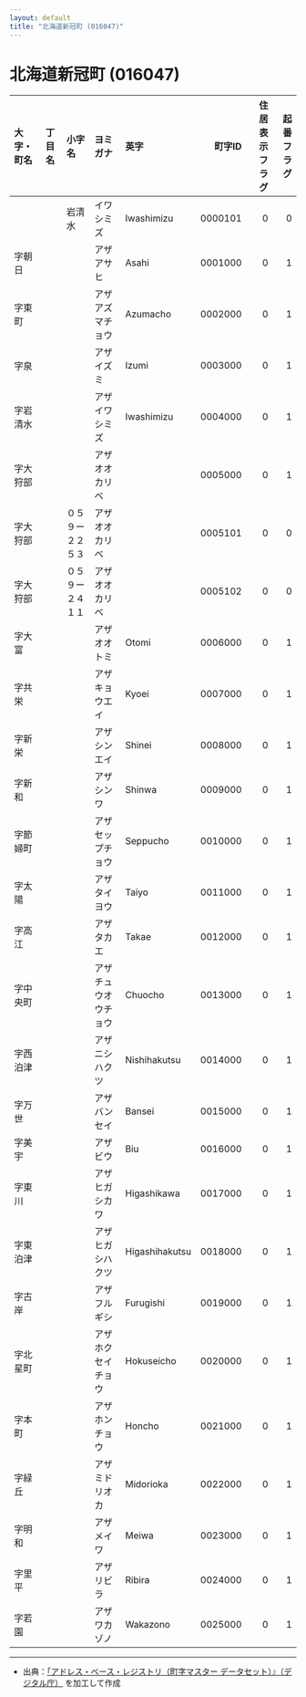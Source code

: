 ```yaml
---
layout: default
title: "北海道新冠町 (016047)"
---
```


# 北海道新冠町 (016047)

| 大字・町名 | 丁目名 | 小字名 | ヨミガナ | 英字 | 町字ID | 住居表示フラグ | 起番フラグ |
|:--------|:------|:------|:-----------------|:---------------------|--------:|----------:|--------:|
|  |  | 岩清水 | イワシミズ | Iwashimizu | 0000101 | 0 | 0 |
| 字朝日 |  |  | アザアサヒ | Asahi | 0001000 | 0 | 1 |
| 字東町 |  |  | アザアズマチョウ | Azumacho | 0002000 | 0 | 1 |
| 字泉 |  |  | アザイズミ | Izumi | 0003000 | 0 | 1 |
| 字岩清水 |  |  | アザイワシミズ | Iwashimizu | 0004000 | 0 | 1 |
| 字大狩部 |  |  | アザオオカリベ |  | 0005000 | 0 | 1 |
| 字大狩部 |  | ０５９ー２２５３ | アザオオカリベ |  | 0005101 | 0 | 0 |
| 字大狩部 |  | ０５９ー２４１１ | アザオオカリベ |  | 0005102 | 0 | 0 |
| 字大富 |  |  | アザオオトミ | Otomi | 0006000 | 0 | 1 |
| 字共栄 |  |  | アザキョウエイ | Kyoei | 0007000 | 0 | 1 |
| 字新栄 |  |  | アザシンエイ | Shinei | 0008000 | 0 | 1 |
| 字新和 |  |  | アザシンワ | Shinwa | 0009000 | 0 | 1 |
| 字節婦町 |  |  | アザセップチョウ | Seppucho | 0010000 | 0 | 1 |
| 字太陽 |  |  | アザタイヨウ | Taiyo | 0011000 | 0 | 1 |
| 字高江 |  |  | アザタカエ | Takae | 0012000 | 0 | 1 |
| 字中央町 |  |  | アザチュウオウチョウ | Chuocho | 0013000 | 0 | 1 |
| 字西泊津 |  |  | アザニシハクツ | Nishihakutsu | 0014000 | 0 | 1 |
| 字万世 |  |  | アザバンセイ | Bansei | 0015000 | 0 | 1 |
| 字美宇 |  |  | アザビウ | Biu | 0016000 | 0 | 1 |
| 字東川 |  |  | アザヒガシカワ | Higashikawa | 0017000 | 0 | 1 |
| 字東泊津 |  |  | アザヒガシハクツ | Higashihakutsu | 0018000 | 0 | 1 |
| 字古岸 |  |  | アザフルギシ | Furugishi | 0019000 | 0 | 1 |
| 字北星町 |  |  | アザホクセイチョウ | Hokuseicho | 0020000 | 0 | 1 |
| 字本町 |  |  | アザホンチョウ | Honcho | 0021000 | 0 | 1 |
| 字緑丘 |  |  | アザミドリオカ | Midorioka | 0022000 | 0 | 1 |
| 字明和 |  |  | アザメイワ | Meiwa | 0023000 | 0 | 1 |
| 字里平 |  |  | アザリビラ | Ribira | 0024000 | 0 | 1 |
| 字若園 |  |  | アザワカゾノ | Wakazono | 0025000 | 0 | 1 |

---

- 出典：[「アドレス・ベース・レジストリ（町字マスター データセット）』（デジタル庁）](https://www.digital.go.jp/policies/base_registry_address/) を加工して作成